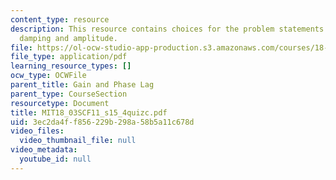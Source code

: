 ```yaml
---
content_type: resource
description: This resource contains choices for the problem statements related to
  damping and amplitude.
file: https://ol-ocw-studio-app-production.s3.amazonaws.com/courses/18-03sc-differential-equations-fall-2011/3ec2da4ff856229b298a58b5a11c678d_MIT18_03SCF11_s15_4quizc.pdf
file_type: application/pdf
learning_resource_types: []
ocw_type: OCWFile
parent_title: Gain and Phase Lag
parent_type: CourseSection
resourcetype: Document
title: MIT18_03SCF11_s15_4quizc.pdf
uid: 3ec2da4f-f856-229b-298a-58b5a11c678d
video_files:
  video_thumbnail_file: null
video_metadata:
  youtube_id: null
---
```

